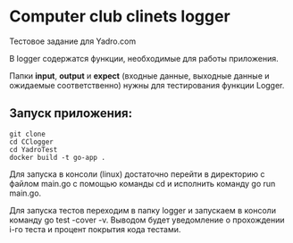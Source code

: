 # Computer club clinets logger
Тестовое задание для Yadro.com  

В logger содержатся функции, необходимые для работы приложения.  

Папки **input**, **output** и **expect** (входные данные, выходные данные и ожидаемые соответственно) нужны для тестирования функции Logger.  

## Запуск приложения: 
```console
git clone
cd CClogger
cd YadroTest
docker build -t go-app .
```  

Для запуска в консоли (linux) достаточно перейти в директорию с файлом main.go с помощью команды cd и исполнить команду go run main.go.  

Для запуска тестов переходим в папку logger и запускаем в консоли команду go test -cover -v. Выводом будет уведомление о прохождении i-го теста и процент покрытия кода тестами.
